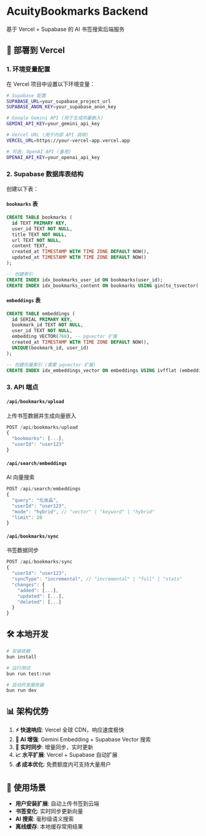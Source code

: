 # AcuityBookmarks Backend

基于 Vercel + Supabase 的 AI 书签搜索后端服务

## 🚀 部署到 Vercel

### 1. 环境变量配置

在 Vercel 项目中设置以下环境变量：

```bash
# Supabase 配置
SUPABASE_URL=your_supabase_project_url
SUPABASE_ANON_KEY=your_supabase_anon_key

# Google Gemini API (用于生成向量嵌入)
GEMINI_API_KEY=your_gemini_api_key

# Vercel URL (用于内部 API 调用)
VERCEL_URL=https://your-vercel-app.vercel.app

# 可选: OpenAI API (备用)
OPENAI_API_KEY=your_openai_api_key
```

### 2. Supabase 数据库表结构

创建以下表：

#### `bookmarks` 表
```sql
CREATE TABLE bookmarks (
  id TEXT PRIMARY KEY,
  user_id TEXT NOT NULL,
  title TEXT NOT NULL,
  url TEXT NOT NULL,
  content TEXT,
  created_at TIMESTAMP WITH TIME ZONE DEFAULT NOW(),
  updated_at TIMESTAMP WITH TIME ZONE DEFAULT NOW()
);

-- 创建索引
CREATE INDEX idx_bookmarks_user_id ON bookmarks(user_id);
CREATE INDEX idx_bookmarks_content ON bookmarks USING gin(to_tsvector('english', content));
```

#### `embeddings` 表
```sql
CREATE TABLE embeddings (
  id SERIAL PRIMARY KEY,
  bookmark_id TEXT NOT NULL,
  user_id TEXT NOT NULL,
  embedding VECTOR(768), -- pgvector 扩展
  created_at TIMESTAMP WITH TIME ZONE DEFAULT NOW(),
  UNIQUE(bookmark_id, user_id)
);

-- 创建向量索引 (需要 pgvector 扩展)
CREATE INDEX idx_embeddings_vector ON embeddings USING ivfflat (embedding vector_cosine_ops);
```

### 3. API 端点

#### `/api/bookmarks/upload`
上传书签数据并生成向量嵌入
```javascript
POST /api/bookmarks/upload
{
  "bookmarks": [...],
  "userId": "user123"
}
```

#### `/api/search/embeddings`
AI 向量搜索
```javascript
POST /api/search/embeddings
{
  "query": "化妆品",
  "userId": "user123",
  "mode": "hybrid", // "vector" | "keyword" | "hybrid"
  "limit": 20
}
```

#### `/api/bookmarks/sync`
书签数据同步
```javascript
POST /api/bookmarks/sync
{
  "userId": "user123",
  "syncType": "incremental", // "incremental" | "full" | "stats"
  "changes": {
    "added": [...],
    "updated": [...],
    "deleted": [...]
  }
}
```

## 🛠️ 本地开发

```bash
# 安装依赖
bun install

# 运行测试
bun run test:run

# 启动开发服务器
bun run dev
```

## 📊 架构优势

1. **⚡ 快速响应**: Vercel 全球 CDN，响应速度极快
2. **🧠 AI 增强**: Gemini Embedding + Supabase Vector 搜索
3. **🔄 实时同步**: 增量同步，实时更新
4. **📈 水平扩展**: Vercel + Supabase 自动扩展
5. **💰 成本优化**: 免费额度内可支持大量用户

## 🎯 使用场景

- **用户安装扩展**: 自动上传书签到云端
- **书签变化**: 实时同步更新向量
- **AI 搜索**: 毫秒级语义搜索
- **离线缓存**: 本地缓存常用结果
